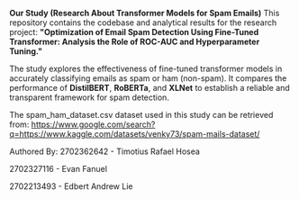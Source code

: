 **Our Study (Research About Transformer Models for Spam Emails)**
This repository contains the codebase and analytical results for the research project: **"Optimization of Email Spam Detection Using Fine-Tuned Transformer: Analysis the Role of ROC-AUC and Hyperparameter Tuning."**

The study explores the effectiveness of fine-tuned transformer models in accurately classifying emails as spam or ham (non-spam). It compares the performance of **DistilBERT**, **RoBERTa**, and **XLNet** to establish a reliable and transparent framework for spam detection.

The spam_ham_dataset.csv dataset used in this study can be retrieved from:
https://www.google.com/search?q=https://www.kaggle.com/datasets/venky73/spam-mails-dataset/

Authored By:
2702362642 - Timotius Rafael Hosea

2702327116 - Evan Fanuel

2702213493 - Edbert Andrew Lie
